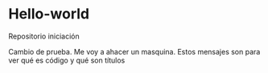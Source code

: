 # Hello-world
Repositorio iniciación

Cambio de prueba. Me voy a ahacer un masquina. Estos mensajes son para ver qué es código y qué son títulos
